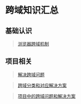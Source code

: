 # 跨域知识汇总

## 基础认识

> [浏览器跨域机制](知识笔记/大前端/浏览器/浏览器跨域机制/浏览器跨域机制.md)

## 项目相关

> [解决跨域问题](知识笔记/大前端/浏览器/浏览器跨域机制/解决跨域问题.md)

> [跨域分类和对应解决方案](知识笔记/大前端/浏览器/浏览器跨域机制/跨域分类和对应解决方案.md)

> [项目中的跨域问题和解决方案](知识笔记/大前端/浏览器/浏览器跨域机制/项目中的跨域问题和解决方案.md)
